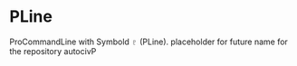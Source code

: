 # PLine
ProCommandLine with Symbold ♇ (PLine). placeholder for future name for the repository autocivP
